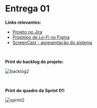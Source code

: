 # Entrega 01

**Links relevantes:**
<ul>
  <li>
    <a  href="https://cesar-mvp2.atlassian.net/jira/software/projects/VNC/boards/2"
      >Projeto no Jira</a>
  </li>
    <li>
    <a  href="https://www.figma.com/file/OodUDTbRUE7cAgmlOUiEr9/SmartSchool?type=design&node-id=0-1&mode=design&t=V3uiesp8LFjSo9ET-0"
      >Protótipo de Lo-Fi no Figma</a>
  </li>
<li>
    <a  href="https://www.youtube.com/watch?v=hRoXKd9YeRM&t=1s&ab_channel=YgorRosa"
      >ScreenCast - apresentação do sistema</a>
  </li>
</ul>
<br/>

<strong>Print do backlog do projeto: </strong>    
      
![backlog2](https://github.com/Manuelaamorim/SmartSchool/assets/142773064/9aa947b0-d9a9-4810-961a-ad4b67875ccb)

<br/>

<strong>Print do quadro da Sprint 01:</strong>

![sprint2](https://github.com/Manuelaamorim/SmartSchool/assets/142773064/552d996d-05ef-482d-b280-b21dad64625e)


